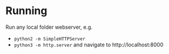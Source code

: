 # Running

Run any local folder webserver, e.g.
- `python2 -m SimpleHTTPServer`
- `python3 -m http.server`
and navigate to http://localhost:8000

